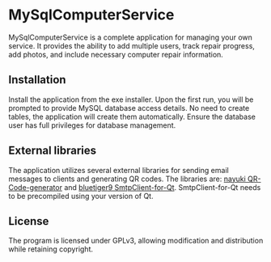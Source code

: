 # MySqlComputerService
MySqlComputerService is a complete application for managing your own service. It provides the ability to add multiple users, track repair progress, add photos, and include necessary computer repair information.

## Installation
Install the application from the exe installer. Upon the first run, you will be prompted to provide MySQL database access details. No need to create tables, the application will create them automatically. Ensure the database user has full privileges for database management.

## External libraries
The application utilizes several external libraries for sending email messages to clients and generating QR codes. The libraries are:
[nayuki QR-Code-generator](https://github.com/nayuki/QR-Code-generator/tree/master) and [bluetiger9 SmtpClient-for-Qt](https://github.com/bluetiger9/SmtpClient-for-Qt). SmtpClient-for-Qt needs to be precompiled using your version of Qt.

## License
The program is licensed under GPLv3, allowing modification and distribution while retaining copyright.

